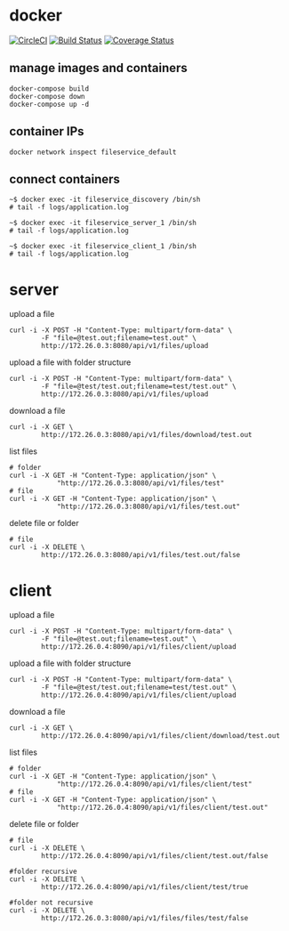
# docker
[![CircleCI](https://circleci.com/gh/rslvn/fileservice.svg?style=svg)](https://circleci.com/gh/rslvn/fileservice)
[![Build Status](https://travis-ci.com/rslvn/fileservice.svg?branch=master)](https://travis-ci.com/rslvn/fileservice)
[![Coverage Status](https://coveralls.io/repos/github/rslvn/fileservice/badge.svg?branch=master)](https://coveralls.io/github/rslvn/fileservice?branch=master)
## manage images and containers
```
docker-compose build
docker-compose down
docker-compose up -d
```

## container IPs
```
docker network inspect fileservice_default
```

## connect containers

```
~$ docker exec -it fileservice_discovery /bin/sh
# tail -f logs/application.log 

```

```
~$ docker exec -it fileservice_server_1 /bin/sh
# tail -f logs/application.log 

```

```
~$ docker exec -it fileservice_client_1 /bin/sh
# tail -f logs/application.log 

```

# server

upload a file
```
curl -i -X POST -H "Content-Type: multipart/form-data" \
        -F "file=@test.out;filename=test.out" \
        http://172.26.0.3:8080/api/v1/files/upload
```

upload a file with folder structure
```
curl -i -X POST -H "Content-Type: multipart/form-data" \
        -F "file=@test/test.out;filename=test/test.out" \
        http://172.26.0.3:8080/api/v1/files/upload
```

download a file
```
curl -i -X GET \
        http://172.26.0.3:8080/api/v1/files/download/test.out
```

list files
```
# folder
curl -i -X GET -H "Content-Type: application/json" \
            "http://172.26.0.3:8080/api/v1/files/test"
# file            
curl -i -X GET -H "Content-Type: application/json" \
            "http://172.26.0.3:8080/api/v1/files/test.out"
```

delete file or folder
```
# file
curl -i -X DELETE \
        http://172.26.0.3:8080/api/v1/files/test.out/false
```


# client

upload a file
```
curl -i -X POST -H "Content-Type: multipart/form-data" \
        -F "file=@test.out;filename=test.out" \
        http://172.26.0.4:8090/api/v1/files/client/upload
```

upload a file with folder structure
```
curl -i -X POST -H "Content-Type: multipart/form-data" \
        -F "file=@test/test.out;filename=test/test.out" \
        http://172.26.0.4:8090/api/v1/files/client/upload
```

download a file
```
curl -i -X GET \
        http://172.26.0.4:8090/api/v1/files/client/download/test.out
```

list files
```
# folder
curl -i -X GET -H "Content-Type: application/json" \
            "http://172.26.0.4:8090/api/v1/files/client/test"
# file            
curl -i -X GET -H "Content-Type: application/json" \
            "http://172.26.0.4:8090/api/v1/files/client/test.out"
```

delete file or folder
```
# file
curl -i -X DELETE \
        http://172.26.0.4:8090/api/v1/files/client/test.out/false

#folder recursive
curl -i -X DELETE \
        http://172.26.0.4:8090/api/v1/files/client/test/true
        
#folder not recursive
curl -i -X DELETE \
        http://172.26.0.3:8080/api/v1/files/files/test/false

```